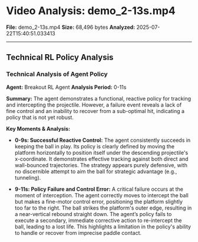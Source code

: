 # Video Analysis: demo_2-13s.mp4

**File:** demo_2-13s.mp4
**Size:** 68,496 bytes
**Analyzed:** 2025-07-22T15:40:51.033413

---

## Technical RL Policy Analysis

### Technical Analysis of Agent Policy

**Agent:** Breakout RL Agent
**Analysis Period:** 0-11s

**Summary:**
The agent demonstrates a functional, reactive policy for tracking and intercepting the projectile. However, a failure event reveals a lack of fine control and an inability to recover from a sub-optimal hit, indicating a policy that is not yet robust.

**Key Moments & Analysis:**

*   **0-9s: Successful Reactive Control:**
    The agent consistently succeeds in keeping the ball in play. Its policy is clearly defined by moving the platform horizontally to position itself under the descending projectile's x-coordinate. It demonstrates effective tracking against both direct and wall-bounced trajectories. The strategy appears purely defensive, with no discernible attempt to aim the ball for strategic advantage (e.g., tunneling).

*   **9-11s: Policy Failure and Control Error:**
    A critical failure occurs at the moment of interception. The agent correctly moves to intercept the ball but makes a fine-motor control error, positioning the platform slightly too far to the right. The ball strikes the platform's outer edge, resulting in a near-vertical rebound straight down. The agent’s policy fails to execute a secondary, immediate corrective action to re-intercept the ball, leading to a lost life. This highlights a limitation in the policy's ability to handle or recover from imprecise paddle contact.
